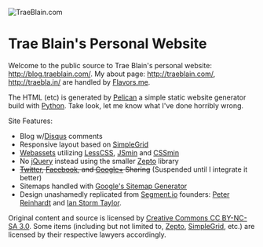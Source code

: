 ![TraeBlain.com](http://traeblain.com/images/tbtraeblain.png 'Trae Blain at TraeBlain.com')

Trae Blain's Personal Website
=============================

Welcome to the public source to Trae Blain's personal website: <http://blog.traeblain.com/>. My about page: <http://traeblain.com/>, <http://traebla.in/> are handled by [Flavors.me](http://flavors.me/).

The HTML (etc) is generated by [Pelican][] a simple static website generator build with [Python][]. Take look, let me know what I've done horribly wrong.

Site Features:

- Blog w/[Disqus][] comments
- Responsive layout based on [SimpleGrid][]
- [Webassets][] utilizing [LessCSS][], [JSmin][] and [CSSmin][]
- No [jQuery][] instead using the smaller [Zepto][] library
- <del>[Twitter][], [Facebook][], and [Google+][] Sharing</del> (Suspended until I integrate it better)
- Sitemaps handled with [Google's Sitemap Generator][gsmg]
- Design unashamedly replicated from [Segment.io][] founders: [Peter Reinhardt](http://rein.pk/) and [Ian Storm Taylor](http://ianstormtaylor.com/).

Original content and source is licensed by [Creative Commons CC BY-NC-SA 3.0](http://creativecommons.org/licenses/by-nc-sa/3.0/). Some items (including but not limited to, [Zepto][], [SimpleGrid][], etc.) are licensed by their respective lawyers accordingly.

[Pelican]: https://github.com/getpelican/pelican/
[Python]: http://python.org/
[jQuery]: http://jquery.com/
[SimpleGrid]: https://github.com/ThisIsDallas/Simple-Grid/
[Webassets]: https://github.com/miracle2k/webassets/
[JSmin]: http://pypi.python.org/pypi/jsmin/2.0.2/
[CSSmin]: https://github.com/zacharyvoase/cssmin/
[Zepto]: http://zeptojs.com/
[Disqus]: http://disqus.com/
[Twitter]: http://twitter.com/traeblain/
[Facebook]: http://facebook.com/traeblain/
[Google+]: http://traeblain.com/+
[gsmg]: https://code.google.com/p/sitemap-generators/
[LessCSS]: http://lesscss.org/
[Segment.io]: http://segment.io/
